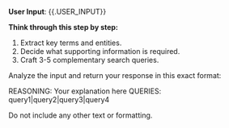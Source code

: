 **User Input**: {{.USER_INPUT}}

**Think through this step by step:**

1. Extract key terms and entities.
2. Decide what supporting information is required.
3. Craft 3-5 complementary search queries.

Analyze the input and return your response in this exact format:

REASONING: Your explanation here
QUERIES: query1|query2|query3|query4

Do not include any other text or formatting.
